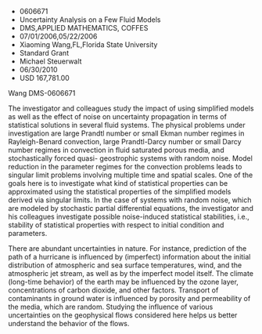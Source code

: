 
* 0606671
* Uncertainty Analysis on a Few Fluid Models
* DMS,APPLIED MATHEMATICS, COFFES
* 07/01/2006,05/22/2006
* Xiaoming Wang,FL,Florida State University
* Standard Grant
* Michael Steuerwalt
* 06/30/2010
* USD 167,781.00

Wang DMS-0606671

The investigator and colleagues study the impact of using simplified models as
well as the effect of noise on uncertainty propagation in terms of statistical
solutions in several fluid systems. The physical problems under investigation
are large Prandtl number or small Ekman number regimes in Rayleigh-Benard
convection, large Prandtl-Darcy number or small Darcy number regimes in
convection in fluid saturated porous media, and stochastically forced quasi-
geostrophic systems with random noise. Model reduction in the parameter regimes
for the convection problems leads to singular limit problems involving multiple
time and spatial scales. One of the goals here is to investigate what kind of
statistical properties can be approximated using the statistical properties of
the simplified models derived via singular limits. In the case of systems with
random noise, which are modeled by stochastic partial differential equations,
the investigator and his colleagues investigate possible noise-induced
statistical stabilities, i.e., stability of statistical properties with respect
to initial condition and parameters.

There are abundant uncertainties in nature. For instance, prediction of the
path of a hurricane is influenced by (imperfect) information about the initial
distribution of atmospheric and sea surface temperatures, wind, and the
atmospheric jet stream, as well as by the imperfect model itself. The climate
(long-time behavior) of the earth may be influenced by the ozone layer,
concentrations of carbon dioxide, and other factors. Transport of contaminants
in ground water is influenced by porosity and permeability of the media, which
are random. Studying the influence of various uncertainties on the geophysical
flows considered here helps us better understand the behavior of the flows.
